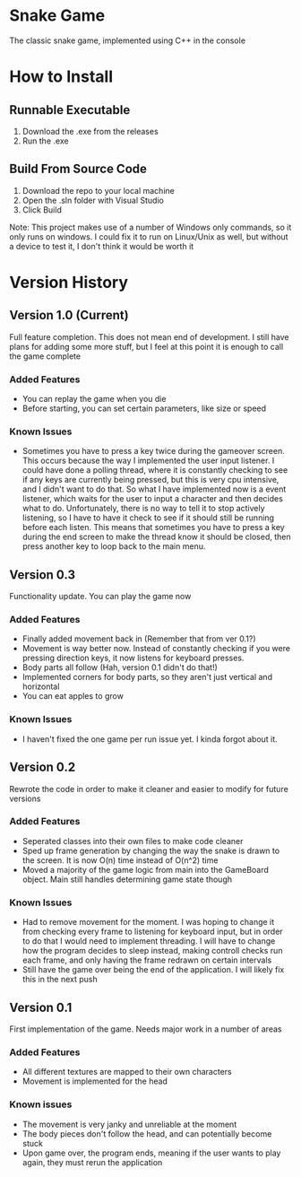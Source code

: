 # Snake Game
The classic snake game, implemented using C++ in the console

# How to Install
## Runnable Executable
1. Download the .exe from the releases
2. Run the .exe
## Build From Source Code
1. Download the repo to your local machine
2. Open the .sln folder with Visual Studio
3. Click Build

Note: This project makes use of a number of Windows only commands, so it only runs on windows. I could fix it to run on Linux/Unix as well, but without a device to test it, I don't think it would be worth it

# Version History

## Version 1.0 (Current)
Full feature completion. This does not mean end of development. I still have plans for adding some more stuff, but I feel at this point it is enough to call the game complete
### Added Features
- You can replay the game when you die
- Before starting, you can set certain parameters, like size or speed
### Known Issues
- Sometimes you have to press a key twice during the gameover screen. This occurs because the way I implemented the user input listener. I could have done a polling thread, where it is constantly checking to see if any keys are currently being pressed, but this is very cpu intensive, and I didn't want to do that. So what I have implemented now is a event listener, which waits for the user to input a character and then decides what to do. Unfortunately, there is no way to tell it to stop actively listening, so I have to have it check to see if it should still be running before each listen. This means that sometimes you have to press a key during the end screen to make the thread know it should be closed, then press another key to loop back to the main menu.

## Version 0.3
Functionality update. You can play the game now
### Added Features
- Finally added movement back in (Remember that from ver 0.1?)
- Movement is way better now. Instead of constantly checking if you were pressing direction keys, it now listens for keyboard presses.
- Body parts all follow (Hah, version 0.1 didn't do that!)
- Implemented corners for body parts, so they aren't just vertical and horizontal
- You can eat apples to grow
### Known Issues
- I haven't fixed the one game per run issue yet. I kinda forgot about it.

## Version 0.2
Rewrote the code in order to make it cleaner and easier to modify for future versions
### Added Features
- Seperated classes into their own files to make code cleaner
- Sped up frame generation by changing the way the snake is drawn to the screen. It is now O(n) time instead of O(n^2) time
- Moved a majority of the game logic from main into the GameBoard object. Main still handles determining game state though
### Known Issues
- Had to remove movement for the moment. I was hoping to change it from checking every frame to listening for keyboard input, but in order to do that I would need to implement threading. I will have to change how the program decides to sleep instead, making controll checks run each frame, and only having the frame redrawn on certain intervals
- Still have the game over being the end of the application. I will likely fix this in the next push

## Version 0.1
First implementation of the game. Needs major work in a number of areas
### Added Features
- All different textures are mapped to their own characters
- Movement is implemented for the head
### Known issues
- The movement is very janky and unreliable at the moment
- The body pieces don't follow the head, and can potentially become stuck
- Upon game over, the program ends, meaning if the user wants to play again, they must rerun the application
